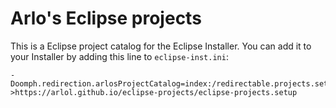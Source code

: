 # Arlo's Eclipse projects

This is a Eclipse project catalog for the Eclipse Installer.
You can add it to your Installer by adding this line to `eclipse-inst.ini`:

```
-Doomph.redirection.arlosProjectCatalog=index:/redirectable.projects.setup->https://arlol.github.io/eclipse-projects/eclipse-projects.setup
```
